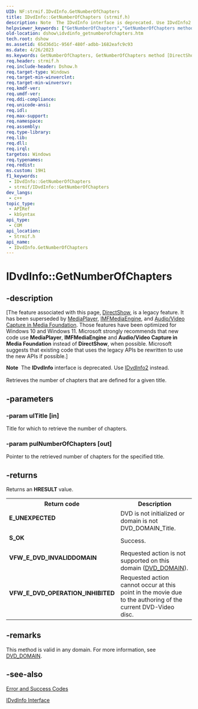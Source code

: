 ```yaml
---
UID: NF:strmif.IDvdInfo.GetNumberOfChapters
title: IDvdInfo::GetNumberOfChapters (strmif.h)
description: Note  The IDvdInfo interface is deprecated. Use IDvdInfo2 instead. Retrieves the number of chapters that are defined for a given title.
helpviewer_keywords: ["GetNumberOfChapters","GetNumberOfChapters method [DirectShow]","GetNumberOfChapters method [DirectShow]","IDvdInfo interface","IDvdInfo interface [DirectShow]","GetNumberOfChapters method","IDvdInfo.GetNumberOfChapters","IDvdInfo::GetNumberOfChapters","IDvdInfoGetNumberOfChapters","dshow.idvdinfo_getnumberofchapters","strmif/IDvdInfo::GetNumberOfChapters"]
old-location: dshow\idvdinfo_getnumberofchapters.htm
tech.root: dshow
ms.assetid: 65d36d1c-956f-480f-adbb-1682eafc9c93
ms.date: 4/26/2023
ms.keywords: GetNumberOfChapters, GetNumberOfChapters method [DirectShow], GetNumberOfChapters method [DirectShow],IDvdInfo interface, IDvdInfo interface [DirectShow],GetNumberOfChapters method, IDvdInfo.GetNumberOfChapters, IDvdInfo::GetNumberOfChapters, IDvdInfoGetNumberOfChapters, dshow.idvdinfo_getnumberofchapters, strmif/IDvdInfo::GetNumberOfChapters
req.header: strmif.h
req.include-header: Dshow.h
req.target-type: Windows
req.target-min-winverclnt: 
req.target-min-winversvr: 
req.kmdf-ver: 
req.umdf-ver: 
req.ddi-compliance: 
req.unicode-ansi: 
req.idl: 
req.max-support: 
req.namespace: 
req.assembly: 
req.type-library: 
req.lib: 
req.dll: 
req.irql: 
targetos: Windows
req.typenames: 
req.redist: 
ms.custom: 19H1
f1_keywords:
 - IDvdInfo::GetNumberOfChapters
 - strmif/IDvdInfo::GetNumberOfChapters
dev_langs:
 - c++
topic_type:
 - APIRef
 - kbSyntax
api_type:
 - COM
api_location:
 - Strmif.h
api_name:
 - IDvdInfo.GetNumberOfChapters
---
```


# IDvdInfo::GetNumberOfChapters


## -description

\[The feature associated with this page, [DirectShow](/windows/win32/directshow/directshow), is a legacy feature. It has been superseded by [MediaPlayer](/uwp/api/Windows.Media.Playback.MediaPlayer), [IMFMediaEngine](/windows/win32/api/mfmediaengine/nn-mfmediaengine-imfmediaengine), and [Audio/Video Capture in Media Foundation](windows/win32/medfound/audio-video-capture-in-media-foundation). Those features have been optimized for Windows 10 and Windows 11. Microsoft strongly recommends that new code use **MediaPlayer**, **IMFMediaEngine** and **Audio/Video Capture in Media Foundation** instead of **DirectShow**, when possible. Microsoft suggests that existing code that uses the legacy APIs be rewritten to use the new APIs if possible.\]

<div class="alert"><b>Note</b>  The <b>IDvdInfo</b> interface is deprecated. Use <a href="/windows/desktop/api/strmif/nn-strmif-idvdinfo2">IDvdInfo2</a> instead.</div>
<div> </div>
Retrieves the number of chapters that are defined for a given title.

## -parameters

### -param ulTitle [in]

Title for which to retrieve the number of chapters.

### -param pulNumberOfChapters [out]

Pointer to the retrieved number of chapters for the specified title.

## -returns

Returns an <b>HRESULT</b> value.

<table>
<tr>
<th>Return code</th>
<th>Description</th>
</tr>
<tr>
<td width="40%">
<dl>
<dt><b>E_UNEXPECTED</b></dt>
</dl>
</td>
<td width="60%">
DVD is not initialized or domain is not DVD_DOMAIN_Title.

</td>
</tr>
<tr>
<td width="40%">
<dl>
<dt><b>S_OK</b></dt>
</dl>
</td>
<td width="60%">
Success.

</td>
</tr>
<tr>
<td width="40%">
<dl>
<dt><b>VFW_E_DVD_INVALIDDOMAIN</b></dt>
</dl>
</td>
<td width="60%">
Requested action is not supported on this domain (<a href="/windows/desktop/api/strmif/ne-strmif-dvd_domain">DVD_DOMAIN</a>).

</td>
</tr>
<tr>
<td width="40%">
<dl>
<dt><b>VFW_E_DVD_OPERATION_INHIBITED</b></dt>
</dl>
</td>
<td width="60%">
Requested action cannot occur at this point in the movie due to the authoring of the current DVD-Video disc.

</td>
</tr>
</table>

## -remarks

This method is valid in any domain. For more information, see <a href="/windows/desktop/api/strmif/ne-strmif-dvd_domain">DVD_DOMAIN</a>.

## -see-also

<a href="/windows/desktop/DirectShow/error-and-success-codes">Error and Success Codes</a>



<a href="/windows/desktop/api/strmif/nn-strmif-idvdinfo">IDvdInfo Interface</a>